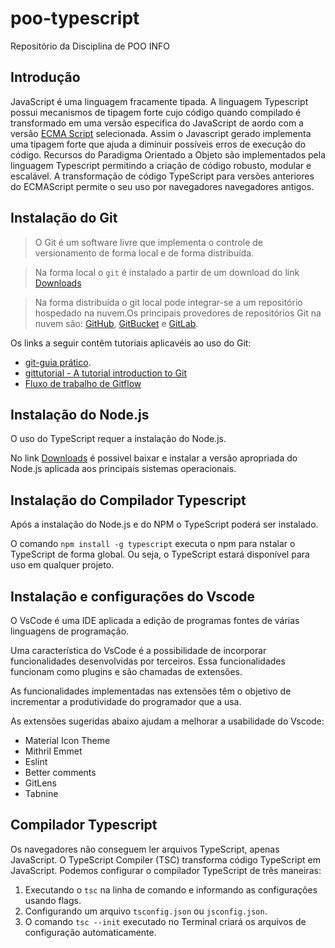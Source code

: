 # poo-typescript
Repositório da Disciplina de POO INFO 

## Introdução
>
JavaScript é uma linguagem fracamente tipada. A linguagem Typescript possui mecanismos de tipagem forte cujo código quando compilado é transformado em uma versão especifica do JavaScript de aordo com a versâo [ECMA Script](http://ecma-international.org/) selecionada. Assim o Javascript gerado implementa uma tipagem forte que ajuda a diminuir possíveis erros de execução do código. Recursos do Paradigma Orientado a Objeto são implementados pela linguagem Typescript permitindo a criação de código robusto, modular e escalável. 
A transformação de código TypeScript para versões anteriores do ECMAScript permite o seu uso por navegadores navegadores antigos.
>

## Instalação do Git 
> O Git é um software livre que implementa o controle de versionamento de forma local e de forma distribuída.
>

> Na forma local o `git` é instalado a partir de um download do link [Downloads](https://git-scm.com/downloads) 
>

> Na forma distribuída o git local pode integrar-se a um repositório hospedado na nuvem.Os principais provedores de repositórios Git na nuvem são: [GitHub](https://github.com/), [GitBucket](https://bitbucket.org/product/) e [GitLab](https://about.gitlab.com/).
>

>
Os links a seguir contêm tutoriais aplicavéis ao uso do Git: 
* [git-guia prático](https://rogerdudler.github.io/git-guide/index.pt_BR.html).
* [gittutorial - A tutorial introduction to Git](https://git-scm.com/docs/gittutorial)
* [Fluxo de trabalho de Gitflow](https://www.atlassian.com/br/git/tutorials/comparing-workflows/gitflow-workflow)
>

## Instalação do Node.js
>
O uso do TypeScript requer a instalação do Node.js. 
>
>
No link [Downloads](https://nodejs.org/en/download/) é possivel baixar e instalar a versão apropriada do Node.js aplicada aos principais sistemas operacionais.
>
## Instalação do Compilador Typescript
>
Após a instalação do Node.js e do NPM o TypeScript poderá ser instalado.
>
>
 O comando `npm install -g typescript` executa o npm para nstalar o TypeScript de forma global. Ou seja, o TypeScript estará disponível para uso em qualquer projeto.  
>
## Instalação e configurações do Vscode
>
O VsCode é uma IDE aplicada a edição de programas fontes de várias linguagens de programação.
>
>
Uma característica do VsCode é a possibilidade de incorporar funcionalidades desenvolvidas por terceiros. Essa funcionalidades funcionam como plugins e são chamadas de extensões.
>
>
As funcionalidades implementadas nas extensões têm o objetivo de incrementar a produtividade do programador que a usa. 
>
>
As extensões sugeridas abaixo ajudam a melhorar a usabilidade do Vscode:
* Material Icon Theme
* Mithril Emmet
* Eslint
* Better comments
* GitLens
* Tabnine
>

## Compilador Typescript
> 
Os navegadores não conseguem ler arquivos TypeScript, apenas JavaScript.
O TypeScript Compiler (TSC) transforma código TypeScript em JavaScript.
Podemos configurar o compilador TypeScript de três maneiras:
1. Executando o `tsc` na linha de comando e informando as configurações usando flags.
2. Configurando um arquivo `tsconfig.json` ou `jsconfig.json`.
3. O comando `tsc --init` executado no Terminal criará os arquivos de configuração automaticamente.
> 

 